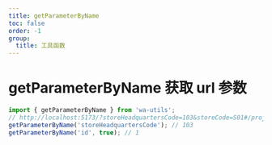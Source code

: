 ```yaml
---
title: getParameterByName
toc: false
order: -1
group:
  title: 工具函数
---
```


# getParameterByName 获取 url 参数

```typescript
import { getParameterByName } from 'wa-utils';
// http://localhost:5173/?storeHeadquartersCode=103&storeCode=S01#/project/add?id=1
getParameterByName('storeHeadquartersCode'); // 103
getParameterByName('id', true); // 1
```
